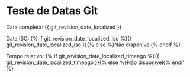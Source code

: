 # Teste de Datas Git

Data completa: {{ git_revision_date_localized }}

Data ISO: {% if git_revision_date_localized_iso %}{{ git_revision_date_localized_iso }}{% else %}Não disponível{% endif %}

Tempo relativo: {% if git_revision_date_localized_timeago %}{{ git_revision_date_localized_timeago }}{% else %}Não disponível{% endif %}